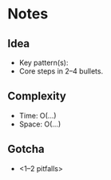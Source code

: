 # Notes
## Idea
- Key pattern(s): <Insert key idea>
- Core steps in 2–4 bullets.

## Complexity
- Time: O(...)
- Space: O(...)

## Gotcha
- <1–2 pitfalls>
